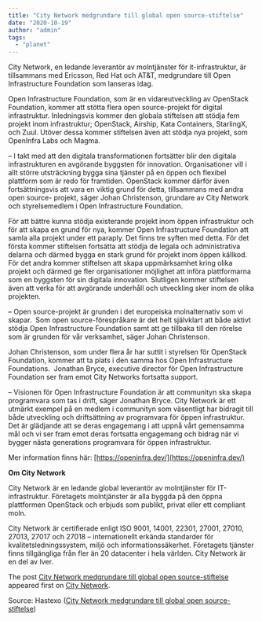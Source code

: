```yaml
---
title: "City Network medgrundare till global open source-stiftelse"
date: "2020-10-19"
author: "admin"
tags: 
  - "planet"
---
```


City Network, en ledande leverantör av molntjänster för it-infrastruktur, är tillsammans med Ericsson, Red Hat och AT&T, medgrundare till Open Infrastructure Foundation som lanseras idag.

Open Infrastructure Foundation, som är en vidareutveckling av OpenStack Foundation, kommer att stötta flera open source-projekt för digital infrastruktur. Inledningsvis kommer den globala stiftelsen att stödja fem projekt inom infrastruktur; OpenStack, Airship, Kata Containers, StarlingX, och Zuul. Utöver dessa kommer stiftelsen även att stödja nya projekt, som OpenInfra Labs och Magma.

– I takt med att den digitala transformationen fortsätter blir den digitala infrastrukturen en avgörande byggsten för innovation. Organisationer vill i allt större utsträckning bygga sina tjänster på en öppen och flexibel plattform som är redo för framtiden. OpenStack kommer därför även fortsättningsvis att vara en viktig grund för detta, tillsammans med andra open source- projekt, säger Johan Christenson, grundare av City Network och styrelsemedlem i Open Infrastructure Foundation.

För att bättre kunna stödja existerande projekt inom öppen infrastruktur och för att skapa en grund för nya, kommer Open Infrastructure Foundation att samla alla projekt under ett paraply. Det finns tre syften med detta. För det första kommer stiftelsen fortsätta att stödja de legala och administrativa delarna och därmed bygga en stark grund för projekt inom öppen källkod. För det andra kommer stiftelsen att skapa uppmärksamhet kring olika projekt och därmed ge fler organisationer möjlighet att införa plattformarna som en byggsten för sin digitala innovation. Slutligen kommer stiftelsen även att verka för att avgörande underhåll och utveckling sker inom de olika projekten.

– Open source-projekt är grunden i det europeiska molnalternativ som vi skapar.  Som open source-förespråkare är det helt självklart att både aktivt stödja Open Infrastructure Foundation samt att ge tillbaka till den rörelse som är grunden för vår verksamhet, säger Johan Christenson.

Johan Christenson, som under flera år har suttit i styrelsen för OpenStack Foundation, kommer att ta plats i den samma hos Open Infrastructure Foundations.  Jonathan Bryce, executive director för Open Infrastructure Foundation ser fram emot City Networks fortsatta support.

– Visionen för Open Infrastructure Foundation är att communityn ska skapa programvara som tas i drift, säger Jonathan Bryce. City Network är ett utmärkt exempel på en medlem i communityn som väsentligt har bidragit till både utveckling och driftsättning av programvara för öppen infrastruktur. Det är glädjande att se deras engagemang i att uppnå vårt gemensamma mål och vi ser fram emot deras fortsatta engagemang och bidrag när vi bygger nästa generations programvara för öppen infrastruktur.

Mer information finns här: [https://openinfra.dev/](https://openinfra.dev/)

**Om City Network**

City Network är en ledande global leverantör av molntjänster för IT-infrastruktur. Företagets molntjänster är alla byggda på den öppna plattformen OpenStack och erbjuds som publikt, privat eller ett compliant moln.

City Network är certifierade enligt ISO 9001, 14001, 22301, 27001, 27010, 27013, 27017 och 27018 – internationellt erkända standarder för kvalitetsledningssystem, miljö och informationssäkerhet. Företagets tjänster finns tillgängliga från fler än 20 datacenter i hela världen. City Network är en del av Iver.

The post [City Network medgrundare till global open source-stiftelse](https://citynetwork.eu/pressreleaser/city-network-medgrundare-till-global-open-source-stiftelse) appeared first on [City Network](https://citynetwork.eu).

Source: Hastexo ([City Network medgrundare till global open source-stiftelse](https://citynetwork.eu/pressreleaser/city-network-medgrundare-till-global-open-source-stiftelse))
